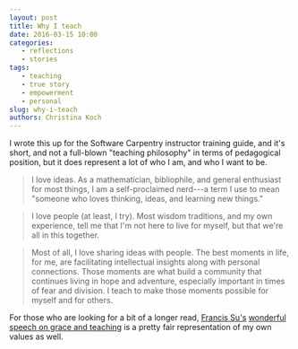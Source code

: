 ```yaml
---
layout: post
title: Why I teach
date: 2016-03-15 10:00
categories: 
   - reflections
   - stories
tags: 
   - teaching
   - true story
   - empowerment
   - personal
slug: why-i-teach
authors: Christina Koch
---
```


I wrote this up for the Software Carpentry instructor training guide, 
and it's short, and not a full-blown "teaching philosophy" in terms of 
pedagogical position, but it does represent a lot of who I am, and who 
I want to be.  

> I love ideas. As a mathematician, bibliophile, and general enthusiast
for most things, I am a self-proclaimed nerd---a term I use to mean
"someone who loves thinking, ideas, and learning new things."

> I love people (at least, I try). Most wisdom traditions, and my own
experience, tell me that I'm not here to live for myself, but that we're
all in this together.

> Most of all, I love sharing ideas with people. The best moments in life,
for me, are facilitating intellectual insights along with personal
connections. Those moments are what build a community that continues
living in hope and adventure, especially important in times of fear and
division. I teach to make those moments possible for myself and for
others. 

For those who are looking for a bit of a longer read, [Francis Su's](https://www.math.hmc.edu/~su/)
[wonderful speech on grace and teaching](http://mathyawp.blogspot.com/2013/01/the-lesson-of-grace-in-teaching.html) is 
a pretty fair representation of my own values as well.  
